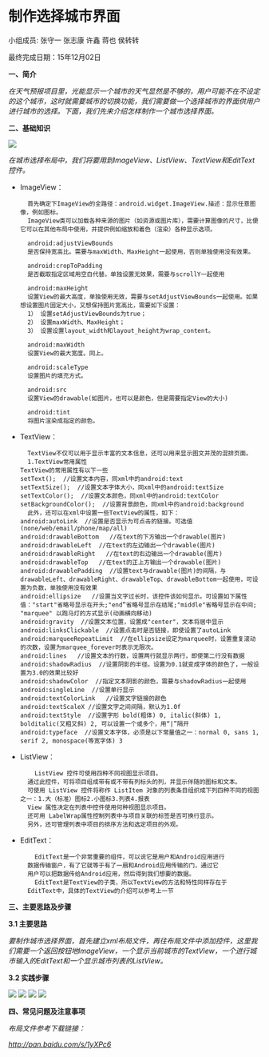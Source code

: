 # 制作选择城市界面

小组成员: 张守一 张志康 许鑫 蒋也 侯转转

最终完成日期：15年12月02日



**一、简介**

*在天气预报项目里，光能显示一个城市的天气显然是不够的，用户可能不在不设定的这个城市，这时就需要城市的切换功能，我们需要做一个选择城市的界面供用户进行城市的选择。下面，我们先来介绍怎样制作一个城市选择界面。*

**二、基础知识**

  *![](06_4.png)*

*在城市选择布局中，我们将要用到ImageView、ListView、TextView和EditText控件。*

* ImageView：

        首先确定下ImageView的全路径：android.widget.ImageView.描述：显示任意图像，例如图标。
        ImageView类可以加载各种来源的图片（如资源或图片库），需要计算图像的尺寸，比便它可以在其他布局中使用，并提供例如缩放和着色（渲染）各种显示选项。

        android:adjustViewBounds
        是否保持宽高比。需要与maxWidth、MaxHeight一起使用，否则单独使用没有效果。

        android:cropToPadding
        是否截取指定区域用空白代替。单独设置无效果，需要与scrollY一起使用

        android:maxHeight
        设置View的最大高度，单独使用无效，需要与setAdjustViewBounds一起使用。如果想设置图片固定大小，又想保持图片宽高比，需要如下设置：
        1） 设置setAdjustViewBounds为true；
        2） 设置maxWidth、MaxHeight；
        3） 设置设置layout_width和layout_height为wrap_content。

        android:maxWidth
        设置View的最大宽度。同上。

        android:scaleType
        设置图片的填充方式。

        android:src
        设置View的drawable(如图片，也可以是颜色，但是需要指定View的大小)

        android:tint
        将图片渲染成指定的颜色。

* TextView：

        TextView不仅可以用于显示丰富的文本信息，还可以用来显示图文并茂的混排页面。
        1.TextView常用属性
      TextView的常用属性有以下一些
      setText();  //设置文本内容，同xml中的android:text
      setTextSize();  //设置文本字体大小，同xml中的android:textSize
      setTextColor();  //设置文本颜色，同xml中的android:textColor
      setBackgroundColor();  //设置背景颜色，同xml中的android:background
        此外，还可以在xml中设置一些TextView的属性，如下：
      android:autoLink  //设置是否显示为可点击的链接。可选值(none/web/email/phone/map/all)
      android:drawableBottom   //在text的下方输出一个drawable(图片)
      android:drawableLeft  //在text的左边输出一个drawable(图片)
      android:drawableRight   //在text的右边输出一个drawable(图片)
      android:drawableTop   //在text的正上方输出一个drawable(图片)
      android:drawablePadding  //设置text与drawable(图片)的间隔，与drawableLeft、drawableRight、drawableTop、drawableBottom一起使用，可设置为负数，单独使用没有效果
      android:ellipsize   //设置当文字过长时，该控件该如何显示。可设置如下属性值："start"省略号显示在开头;"end”省略号显示在结尾;"middle"省略号显示在中间; "marquee" 以跑马灯的方式显示(动画横向移动)
      android:gravity  //设置文本位置，设置成"center"，文本将居中显示
      android:linksClickable  //设置点击时是否链接，即使设置了autoLink
      android:marqueeRepeatLimit  //在ellipsize设定为marquee时，设置重复滚动的次数，设置为marquee_forever时表示无限次。
      android:lines   //设置文本的行数，设置两行就显示两行，即使第二行没有数据
      android:shadowRadius  //设置阴影的半径。设置为0.1就变成字体的颜色了，一般设置为3.0的效果比较好
      android:shadowColor  //指定文本阴影的颜色，需要与shadowRadius一起使用
      android:singleLine  //设置单行显示
      android:textColorLink   //设置文字链接的颜色
      android:textScaleX //设置文字之间间隔，默认为1.0f
      android:textStyle  //设置字形 bold(粗体) 0, italic(斜体) 1, bolditalic(又粗又斜) 2, 可以设置一个或多个，用“|”隔开
      android:typeface  //设置文本字体，必须是以下常量值之一：normal 0, sans 1, serif 2, monospace(等宽字体) 3


* ListView：

          ListView 控件可使用四种不同视图显示项目。
        通过此控件，可将项目组成带有或不带有列标头的列，并显示伴随的图标和文本。 
        可使用 ListView 控件将称作 ListItem 对象的列表条目组织成下列四种不同的视图之一：1.大（标准）图标2.小图标3.列表4.报表 
        View 属性决定在列表中控件使用何种视图显示项目。
        还可用 LabelWrap属性控制列表中与项目关联的标签是否可换行显示。
        另外，还可管理列表中项目的排序方法和选定项目的外观。

* EditText：

          EditText是一个非常重要的组件，可以说它是用户和Android应用进行
        数据传输窗户，有了它就等于有了一扇和Android应用传输的门，通过它
        用户可以把数据传给Android应用，然后得到我们想要的数据。
          EditText是TextView的子类，所以TextView的方法和特性同样存在于
        EditText中，具体的TextView的介绍可以参考上一节




**三、主要思路及步骤**

**3.1 主要思路**

*要制作城市选择界面，首先建立xml布局文件，再往布局文件中添加控件，这里我们需要一个返回按钮地ImageView，一个显示当前城市的TextView，一个进行城市输入的EditText和一个显示城市列表的ListView。*

**3.2 实践步骤**

*![](06_01.jpg)*
*![](06_02.png)*
*![](06_03.png)*
*![](06_04.png)*

**四、常见问题及注意事项**

*布局文件参考下载链接：*

*http://pan.baidu.com/s/1yXPc6*


